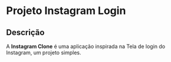 # Projeto Instagram Login

## Descrição

A <strong>Instagram Clone</strong> é uma aplicação inspirada na Tela de login do Instagram, um projeto simples.
